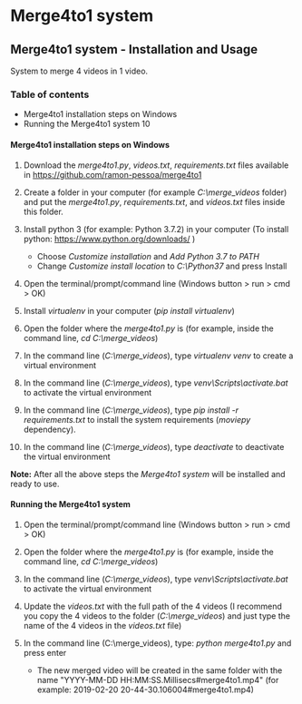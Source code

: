 Merge4to1 system
===========================

## Merge4to1 system - Installation and Usage

System to merge 4 videos in 1 video.

### Table of contents

* Merge4to1 installation steps on Windows
* Running the Merge4to1 system 10

#### Merge4to1 installation steps on Windows

1. Download the *merge4to1.py*, *videos.txt*, *requirements.txt* files available in
https://github.com/ramon-pessoa/merge4to1

2. Create a folder in your computer (for example *C:\merge_videos* folder) and put
the *merge4to1.py*, *requirements.txt*, and *videos.txt* files inside this folder.

3. Install python 3 (for example: Python 3.7.2) in your computer (To install python:
https://www.python.org/downloads/ )

    * Choose *Customize installation* and *Add Python 3.7 to PATH*
    * Change *Customize install location* to *C:\Python37* and press Install

4. Open the terminal/prompt/command line (Windows button > run > cmd > OK)

5. Install *virtualenv* in your computer (*pip install virtualenv*)

6. Open the folder where the *merge4to1.py* is (for example, inside the command line,
*cd C:\merge_videos*)

7. In the command line (*C:\merge_videos*), type *virtualenv venv* to create a virtual environment

8. In the command line (*C:\merge_videos*), type *venv\Scripts\activate.bat* to activate
the virtual environment

9. In the command line (*C:\merge_videos*), type *pip install -r requirements.txt* to install
the system requirements (*moviepy* dependency).

10. In the command line (*C:\merge_videos*), type *deactivate* to deactivate the virtual
environment

**Note:** After all the above steps the *Merge4to1 system* will be installed and ready to use.

#### Running the Merge4to1 system

1. Open the terminal/prompt/command line (Windows button > run > cmd > OK)

2. Open the folder where the *merge4to1.py* is (for example, inside the command line, *cd
C:\merge_videos*)

3. In the command line (*C:\merge_videos*), type *venv\Scripts\activate.bat* to activate the
virtual environment

4. Update the *videos.txt* with the full path of the 4 videos (I recommend you copy the 4
videos to the folder (*C:\merge_videos*) and just type the name of the 4 videos in the
*videos.txt* file)

5. In the command line (C:\merge_videos), type: *python merge4to1.py* and press enter
    * The new merged video will be created in the same folder with the name
"YYYY-MM-DD HH:MM:SS.Millisecs#merge4to1.mp4" (for example: 2019-02-20
20-44-30.106004#merge4to1.mp4)